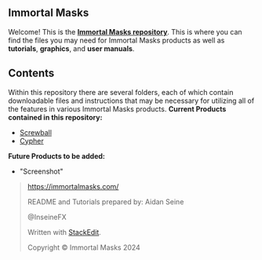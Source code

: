 ﻿


## Immortal Masks
Welcome! This is the **[Immortal Masks repository](https://github.com/freshLobster/Immortal_Masks)**.
	This is where you can find the files you may need 
	for Immortal Masks products as well as **tutorials**,
	**graphics**, and **user manuals**.

## Contents
Within this repository there are several folders,
 each of which contain downloadable files and 
 instructions that may be necessary for utilizing
 all of the features in various Immortal Masks 
 products.
 **Current Products contained in this repository:**

 - [Screwball](https://github.com/freshLobster/Immortal_Masks/tree/fef0225216bf4fcc4f65b450426d86f49ed4572b/Screwball)
 - [Cypher](https://github.com/freshLobster/Immortal_Masks/tree/fef0225216bf4fcc4f65b450426d86f49ed4572b/Cypher)

**Future Products to be added:**

 - "Screenshot"

 

>https://immortalmasks.com/ 
>
>README and Tutorials prepared by: Aidan Seine
>
>@InseineFX
>
>Written with [StackEdit](https://stackedit.io/).
>
>Copyright &copy; Immortal Masks 2024


